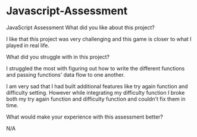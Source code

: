 # Javascript-Assessment
JavaScript Assessment
What did you like about this project?

I like that this project was very challenging and this game is closer to what I played in real life.

What did you struggle with in this project?

I struggled the most with figuring out how to write the different functions and passing functions' data flow to one another.

I am very sad that I had built additional features like try again function and difficulty setting. However while integrating my difficulty function I broke both my try again function and difficulty function and couldn't fix them in time.

What would make your experience with this assessment better?

N/A
